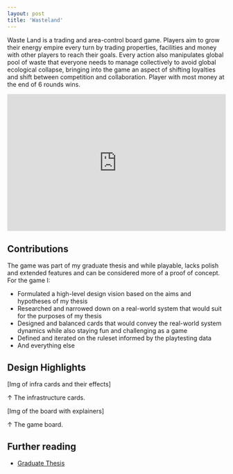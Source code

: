 ```yaml
---
layout: post
title: 'Wasteland'
---
```


Waste Land is a trading and area-control board game. Players aim to grow their energy empire every turn by trading properties, facilities and money with other players to reach their goals. Every action also manipulates global pool of waste that everyone needs to manage collectively to avoid global ecological collapse, bringing into the game an aspect of shifting loyalties and shift between competition and collaboration. Player with most money at the end of 6 rounds wins.

<iframe width="100%" height="315" src="https://www.youtube.com/embed/6yiTHgJAnjo?si=aqvd2LU26nuU_6Of" title="YouTube video player" frameborder="0" allow="accelerometer; autoplay; clipboard-write; encrypted-media; gyroscope; picture-in-picture; web-share" allowfullscreen></iframe>

## Contributions
The game was part of my graduate thesis and while playable, lacks polish and extended features and can be considered more of a proof of concept. For the game I:

- Formulated a high-level design vision based on the aims and hypotheses of my thesis
- Researched and narrowed down on a real-world system that would suit for the purposes of my thesis
- Designed and balanced cards that would convey the real-world system dynamics while also staying fun and challenging as a game
- Defined and iterated on the ruleset informed by the playtesting data
- And everything else

## Design Highlights

[Img of infra cards and their effects]
<div class="small"> ↑ The infrastructure cards.</div>

[Img of the board with explainers]
<div class="small"> ↑ The game board.</div>

## Further reading

- [Graduate Thesis](/thesis)